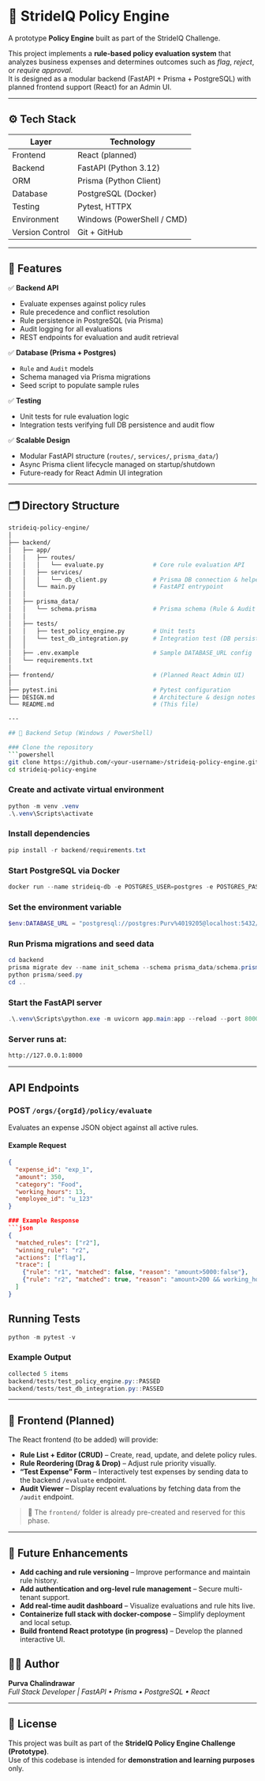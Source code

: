 # 🧠 StrideIQ Policy Engine

A prototype **Policy Engine** built as part of the StrideIQ Challenge.

This project implements a **rule-based policy evaluation system** that analyzes business expenses and determines outcomes such as *flag*, *reject*, or *require approval*.  
It is designed as a modular backend (FastAPI + Prisma + PostgreSQL) with planned frontend support (React) for an Admin UI.

---

## ⚙️ Tech Stack

| Layer | Technology |
|--------|-------------|
| Frontend | React (planned) |
| Backend | FastAPI (Python 3.12) |
| ORM | Prisma (Python Client) |
| Database | PostgreSQL (Docker) |
| Testing | Pytest, HTTPX |
| Environment | Windows (PowerShell / CMD) |
| Version Control | Git + GitHub |

---

## 🚀 Features

✅ **Backend API**
- Evaluate expenses against policy rules  
- Rule precedence and conflict resolution  
- Rule persistence in PostgreSQL (via Prisma)  
- Audit logging for all evaluations  
- REST endpoints for evaluation and audit retrieval  

✅ **Database (Prisma + Postgres)**
- `Rule` and `Audit` models  
- Schema managed via Prisma migrations  
- Seed script to populate sample rules  

✅ **Testing**
- Unit tests for rule evaluation logic  
- Integration tests verifying full DB persistence and audit flow  

✅ **Scalable Design**
- Modular FastAPI structure (`routes/`, `services/`, `prisma_data/`)  
- Async Prisma client lifecycle managed on startup/shutdown  
- Future-ready for React Admin UI integration  

---

## 🗂️ Directory Structure

```bash
strideiq-policy-engine/
│
├── backend/
│   ├── app/
│   │   ├── routes/
│   │   │   └── evaluate.py              # Core rule evaluation API
│   │   ├── services/
│   │   │   └── db_client.py             # Prisma DB connection & helpers
│   │   └── main.py                      # FastAPI entrypoint
│   │
│   ├── prisma_data/
│   │   └── schema.prisma                # Prisma schema (Rule & Audit models)
│   │
│   ├── tests/
│   │   ├── test_policy_engine.py        # Unit tests
│   │   └── test_db_integration.py       # Integration test (DB persistence)
│   │
│   ├── .env.example                     # Sample DATABASE_URL config
│   └── requirements.txt
│
├── frontend/                            # (Planned React Admin UI)
│
├── pytest.ini                           # Pytest configuration
├── DESIGN.md                            # Architecture & design notes
└── README.md                            # (This file)

---

## 🧩 Backend Setup (Windows / PowerShell)

### Clone the repository
```powershell
git clone https://github.com/<your-username>/strideiq-policy-engine.git
cd strideiq-policy-engine
```

### Create and activate virtual environment
```powershell
python -m venv .venv
.\.venv\Scripts\activate
```

### Install dependencies
```powershell
pip install -r backend/requirements.txt
```

### Start PostgreSQL via Docker
```powershell
docker run --name strideiq-db -e POSTGRES_USER=postgres -e POSTGRES_PASSWORD=Purv@19205 -e POSTGRES_DB=strideiq -p 5432:5432 -d postgres
```

### Set the environment variable
```powershell
$env:DATABASE_URL = "postgresql://postgres:Purv%4019205@localhost:5432/strideiq"
```

### Run Prisma migrations and seed data
```powershell
cd backend
prisma migrate dev --name init_schema --schema prisma_data/schema.prisma
python prisma/seed.py
cd ..

```

### Start the FastAPI server
```powershell
.\.venv\Scripts\python.exe -m uvicorn app.main:app --reload --port 8000 --app-dir backend
```

### Server runs at:

```bash
http://127.0.0.1:8000
```

---

## API Endpoints

### **POST** `/orgs/{orgId}/policy/evaluate`
Evaluates an expense JSON object against all active rules.

#### Example Request
```json
{
  "expense_id": "exp_1",
  "amount": 350,
  "category": "Food",
  "working_hours": 13,
  "employee_id": "u_123"
}

### Example Response
```json
{
  "matched_rules": ["r2"],
  "winning_rule": "r2",
  "actions": ["flag"],
  "trace": [
    {"rule": "r1", "matched": false, "reason": "amount>5000:false"},
    {"rule": "r2", "matched": true, "reason": "amount>200 && working_hours>12:true"}
  ]
}

```

## Running Tests
```powershell
python -m pytest -v
```

### Example Output
```powershell
collected 5 items
backend/tests/test_policy_engine.py::PASSED
backend/tests/test_db_integration.py::PASSED
```

---

## 🎨 Frontend (Planned)

The React frontend (to be added) will provide:

- **Rule List + Editor (CRUD)** – Create, read, update, and delete policy rules.  
- **Rule Reordering (Drag & Drop)** – Adjust rule priority visually.  
- **“Test Expense” Form** – Interactively test expenses by sending data to the backend `/evaluate` endpoint.  
- **Audit Viewer** – Display recent evaluations by fetching data from the `/audit` endpoint.

> 🧱 The `frontend/` folder is already pre-created and reserved for this phase.

---

## 🚀 Future Enhancements

- **Add caching and rule versioning** – Improve performance and maintain rule history.  
- **Add authentication and org-level rule management** – Secure multi-tenant support.  
- **Add real-time audit dashboard** – Visualize evaluations and rule hits live.  
- **Containerize full stack with docker-compose** – Simplify deployment and local setup.  
- **Build frontend React prototype (in progress)** – Develop the planned interactive UI.


## 👩‍💻 Author

**Purva Chalindrawar**  
*Full Stack Developer | FastAPI • Prisma • PostgreSQL • React*


---

## 🧾 License

This project was built as part of the **StrideIQ Policy Engine Challenge (Prototype)**.  
Use of this codebase is intended for **demonstration and learning purposes** only.
